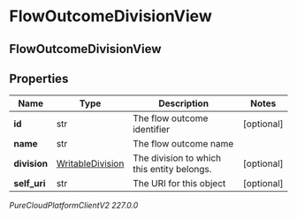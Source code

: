# FlowOutcomeDivisionView

## FlowOutcomeDivisionView

## Properties

|Name | Type | Description | Notes|
|------------ | ------------- | ------------- | -------------|
| **id** | str | The flow outcome identifier | [optional] |
| **name** | str | The flow outcome name | |
| **division** | [WritableDivision](WritableDivision) | The division to which this entity belongs. | [optional] |
| **self_uri** | str | The URI for this object | [optional] |



_PureCloudPlatformClientV2 227.0.0_
